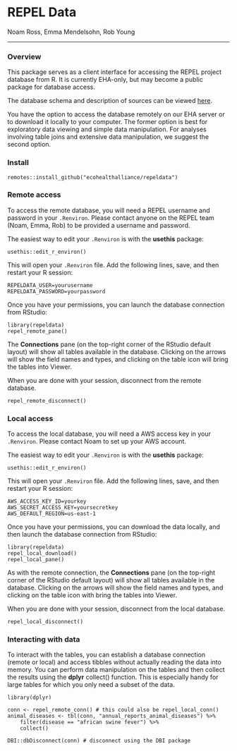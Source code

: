 
# REPEL Data

Noam Ross, Emma Mendelsohn, Rob Young

---

### Overview

This package serves as a client interface for accessing the REPEL project database from R. It is currently EHA-only, but may become a public package for database access.

The database schema and description of sources can be viewed [here](https://github.com/ecohealthalliance/repel-docs/blob/master/database-schema.md).

You have the option to access the database remotely on our EHA server or to download it locally to your computer. The former option is best for exploratory data viewing and simple data manipulation. For analyses involving table joins and extensive data manipulation, we suggest the second option. 

### Install

```
remotes::install_github("ecohealthalliance/repeldata")
``` 

### Remote access
To access the remote database, you will need a REPEL username and password in your `.Renviron`. Please contact anyone on the REPEL team (Noam, Emma, Rob) to be provided a username and password.

The easiest way to edit your `.Renviron` is with the __usethis__ package:  

```
usethis::edit_r_environ()  
```

This will open your `.Renviron` file. Add the following lines, save, and then restart your R session: 

```
REPELDATA_USER=yourusername  
REPELDATA_PASSWORD=yourpassword
```

Once you have your permissions, you can launch the database connection from RStudio:

```
library(repeldata)  
repel_remote_pane()
```

The __Connections__ pane (on the top-right corner of the RStudio default layout) will show all tables available in the database. Clicking on the arrows will show the field names and types, and clicking on the table icon will bring the tables into Viewer. 

When you are done with your session, disconnect from the remote database.

```
repel_remote_disconnect()
```

### Local access

To access the local database, you will need a AWS access key in your `.Renviron`. Please contact Noam to set up your AWS account.

The easiest way to edit your `.Renviron` is with the __usethis__ package:  

```
usethis::edit_r_environ()  
```

This will open your `.Renviron` file. Add the following lines, save, and then restart your R session: 

```
AWS_ACCESS_KEY_ID=yourkey
AWS_SECRET_ACCESS_KEY=yoursecretkey
AWS_DEFAULT_REGION=us-east-1
```

Once you have your permissions, you can download the data locally, and then launch the database connection from RStudio:

```
library(repeldata)
repel_local_download()
repel_local_pane()
```

As with the remote connection, the __Connections__ pane (on the top-right corner of the RStudio default layout) will show all tables available in the database. Clicking on the arrows will show the field names and types, and clicking on the table icon with bring the tables into Viewer. 

When you are done with your session, disconnect from the local database.

```
repel_local_disconnect()
```

### Interacting with data

To interact with the tables, you can establish a database connection (remote or local) and access tibbles without actually reading the data into memory. You can perform data manipulation on the tables and then collect the results using the __dplyr__ collect() function. This is especially handy for large tables for which you only need a subset of the data. 

```
library(dplyr)

conn <- repel_remote_conn() # this could also be repel_local_conn()
animal_diseases <- tbl(conn, "annual_reports_animal_diseases") %>% 
    filter(disease == "african swine fever") %>% 
    collect()

DBI::dbDisconnect(conn) # disconnect using the DBI package
```



